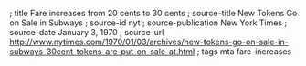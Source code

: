 ; title Fare increases from 20 cents to 30 cents
; source-title New Tokens Go on Sale in Subways
; source-id nyt
; source-publication New York Times
; source-date January 3, 1970
; source-url http://www.nytimes.com/1970/01/03/archives/new-tokens-go-on-sale-in-subways-30cent-tokens-are-put-on-sale-at.html
; tags mta fare-increases
